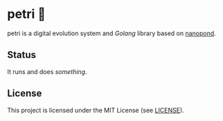 # petri 🧫

petri is a digital evolution system and *Golang* library based on [nanopond][np].

[np]: https://github.com/adamierymenko/nanopond

## Status

It runs and does *something*.

## License

This project is licensed under the MIT License (see [LICENSE](LICENSE)).

